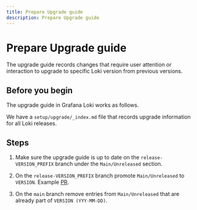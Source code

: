 ```yaml
---
title: Prepare Upgrade guide
description: Prepare Upgrade guide
---
```

# Prepare Upgrade guide

The upgrade guide records changes that require user attention or interaction to upgrade to specific Loki version from previous versions.

## Before you begin

The upgrade guide in Grafana Loki works as follows.

We have a `setup/upgrade/_index.md` file that records upgrade information for all Loki releases.

## Steps

1. Make sure the upgrade guide is up to date on the `release-VERSION_PREFIX` branch under the `Main/Unreleased` section.

1. On the `release-VERSION_PREFIX` branch promote `Main/Unreleased` to `VERSION`. Example [PR](https://github.com/grafana/loki/pull/10470).

1. On the `main` branch remove entries from `Main/Unreleased` that are already part of `VERSION (YYY-MM-DD)`.
